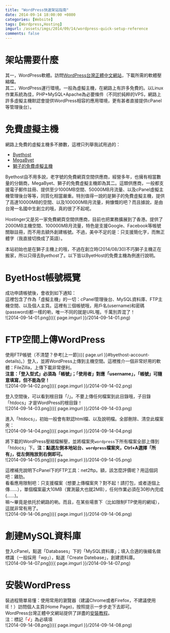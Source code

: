 ```yaml
---
title: "WordPress快速架站指南"
date: 2014-09-14 18:00:00 +0800
categories: [Website]
tags: [Wordpress,Hosting]
imgurl: /assets/imgs/2014/09/14/wordpress-quick-setup-reference
comments: false
---
```


# 架站需要什麼  

其一，WordPress軟體。訪問[WordPress台灣正體中文網站](http://tw.wordpress.org/)，下載所需的軟體壓縮檔。  
其二，WordPress運行環境。一般為虛擬主機，在網路上有許多免費的。以Linux作業系統為佳，PHP+MySQL+Apache為必要條件（不同於純粹的VPS，網路上許多虛擬主機默認會提供WordPress相容的應用環境，更有甚者直接提供cPanel等管理後台）。<!-- more -->  

# 免費虛擬主機  

網路上免費的虛擬主機多不勝數，這裡只列舉我試用過的：  

- [Byethost](https://byethost.com/index.php/free-hosting)  
- [MegaByet](http://megabyet.com/)  
- [獅子的免費虛擬主機](http://www.lionfree.net/)  
    
Byethost自不用多說，老字號的免費網頁空間供應商，經營多年，也擁有相當數量的分銷商，MegaByet、獅子的免費虛擬主機即為其二。這類供應商，一般都支援電子郵件註冊、提供至少1000MB空間、50000MB月流量、以及cPanel虛擬主機管理後台等等，同質化相當嚴重。特別值得一說的是獅子的免費虛擬主機，提供了高達10000MB的空間、以及100000MB月流量，夠慷慨的吧？而且據說，是由台灣一名國中生創立的哦，真的很了不起呢。  
  
Hostinger又是另一家免費網頁空間供應商，目前也把業務擴展到了香港。提供了2000MB主機空間、100000MB月流量，特色是支援Google、Facebook等帳號關聯註冊，而不用去額外創建帳號。不過，美中不足的是：只支援簡化字，而無正體字（我直接切換成了英語）。  
  
本站初始也是在獅子主機上的哦，不過在創立時(2014/08/30)不巧獅子主機正在搬家，所以只得去Byethost了。以下皆以ByetHost的免費主機為例進行說明。  

# <a name="byethost-account-details"></a>ByetHost帳號概覽  

成功申請帳號後，會收到如下通知：  
這裡包含了作為「虛擬主機」的一切：cPanel管理後台、MySQL資料庫、FTP主機空間、以及個人主頁。這裡有三個帳號哦，用戶名(username)和密碼(password)都一樣的喲，唯一不同的就是URL喔。千萬別弄混了！  
![2014-09-14-01.png]({{ page.imgurl }}/2014-09-14-01.png)  

# FTP空間上傳WordPress  

使用FTP帳號（不清楚？參考[上一節]({{ page.url }}#byethost-account-details)。）登入，並將WordPress上傳到主機空間。這裡推介一個非常好用的軟體：FileZilla，上傳下載非常便利。  
<b>注意：「登入型式」必須為「帳號」；「使用者」對應「username」，「帳號」可隨意填寫，但不能為空！</b>  
![2014-09-14-02.png]({{ page.imgurl }}/2014-09-14-02.png)  
  
登入空間後，可以看到根目錄「/」。不要上傳任何檔案到此目錄哦，子目錄「htdocs」才是WordPress的根目錄！  
![2014-09-14-03.png]({{ page.imgurl }}/2014-09-14-03.png)  

進入「htdocs」，初始一般會有默認html檔、以及說明檔。全部刪除、清空此檔案夾：  
![2014-09-14-04.png]({{ page.imgurl }}/2014-09-14-04.png)  

將下載的WordPress壓縮檔解壓，並將檔案夾`wordpress`下所有檔案全部上傳到「htdocs」下。<b>注：點選左側本地站台、`wordpress`檔案夾，Ctrl+A選擇「所有」，從左側拖放到右側即可。</b>   
![2014-09-14-05.png]({{ page.imgurl }}/2014-09-14-05.png)  

這裡補充說明下cPanel下的FTP工具：net2ftp。額，該怎麼評價呢？用這個詞吧：雞肋。  
看看應用限制吧：只支援檔案（想要上傳檔案夾？對不起！請打包，或者逐個上傳……），單個檔案最大10MB（實測最大也就2MB），任何作業必須在30秒內完成(……)。  
嘛～畢竟是依托於網路的喲。而且，在某些場景下（比如限制FTP使用的網域），這就非常有用了。  
![2014-09-14-06.png]({{ page.imgurl }}/2014-09-14-06.png)  

# 創建MySQL資料庫  

登入cPanel，點選「Databases」下的「MySQL資料庫」；填入合適的後綴名做標識（一般採用「wp」），點選「Create Datebase」，創建資料庫。  
![2014-09-14-07.png]({{ page.imgurl }}/2014-09-14-07.png)  

# 安裝WordPress  

裝過程簡單易懂：使用常用的瀏覽器（建議Chrome或者Firefox，不建議使用IE！）訪問個人主頁(Home Page)，按照提示一步步走下去即可。  
WordPress台灣正體中文網站提供了詳盡的[安裝教程](http://tw.wordpress.org/install/)。  
注：標記「<span style="color:red">√</span>」為必填項  
![2014-09-14-08.png]({{ page.imgurl }}/2014-09-14-08.png)  
